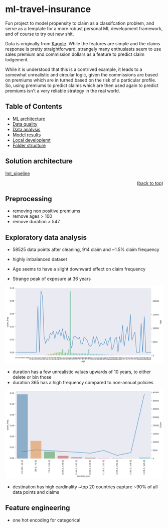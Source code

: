 <div id="top"></div>

# ml-travel-insurance

Fun project to model propensity to claim as a classifcation problem, and serve as a template for a more robust personal ML development framework, and of course to try out new shit.

Data is originally from [Kaggle](https://www.kaggle.com/datasets/mhdzahier/travel-insurance). While the features are simple and the claims response is pretty straightforward, strangely many enthusiasts seem to use sales premium and commission dollars as a feature to predict claim lodgement.

While it is understood that this is a contrived example, it leads to a somewhat unrealistic and circular logic, given the commissions are based on premiums which are in turned based on the risk of a particular profile. So, using premiums to predict claims which are then used again to predict premiums isn't a very reliable strategy in the real world.

## **Table of Contents**
- [ML architecture](ml-architecture)
- [Data quality](#)
- [Data analysis](#)
- [Model results](#)
- [Local developlemt](#)
- [Folder structure](#)


## **Solution architecture**

[!ml_pipeline](/assets/ml_pipeline.svg)

<p align="right">(<a href="#top">back to top</a>)</p>

## **Preprocessing**
- removing non positive premiums
- remove ages > 100
- remove duration > 547

## **Exploratory data analysis**
- 58525 data points after cleaning, 914 claim and ~1.5% claim frequency
- highly imbalanced dataset

- Age seems to have a slight downward effect on claim frequency
- Strange peak of exposure at 36 years
<img src="./assets/freq_age_one_way.png">

- duration has a few unrealistic values upwards of 10 years, to either delete or bin  those
- duration 365 has a high frequency compared to non-annual policies
<img src="./assets/freq_duration_banded_one_way.png">


- destination has high cardinality ~top 20 countries capture ~90% of all data points and claims

## **Feature engineering**
- one hot encoding for categorical
